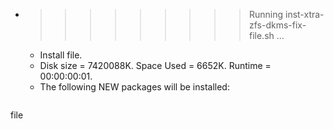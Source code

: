 * >>>>>>>>> Running inst-xtra-zfs-dkms-fix-file.sh ...
  * Install file.
  * Disk size = 7420088K. Space Used = 6652K. Runtime = 00:00:00:01.
  * The following NEW packages will be installed:
  ```bash
file
  ```
